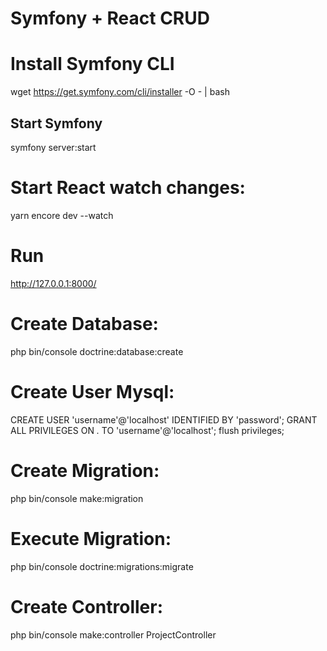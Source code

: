 # Symfony + React CRUD

# Install Symfony CLI
 wget https://get.symfony.com/cli/installer -O - | bash

## Start Symfony

symfony server:start

# Start React watch changes: 

yarn encore dev --watch

# Run 
http://127.0.0.1:8000/

# Create Database: 
	
php bin/console doctrine:database:create

# Create User Mysql:

CREATE USER 'username'@'localhost' IDENTIFIED BY 'password';
GRANT ALL PRIVILEGES ON *.* TO 'username'@'localhost';
flush privileges;

# Create Migration: 

php bin/console make:migration

# Execute Migration:

php bin/console doctrine:migrations:migrate

# Create Controller:

php bin/console make:controller ProjectController


